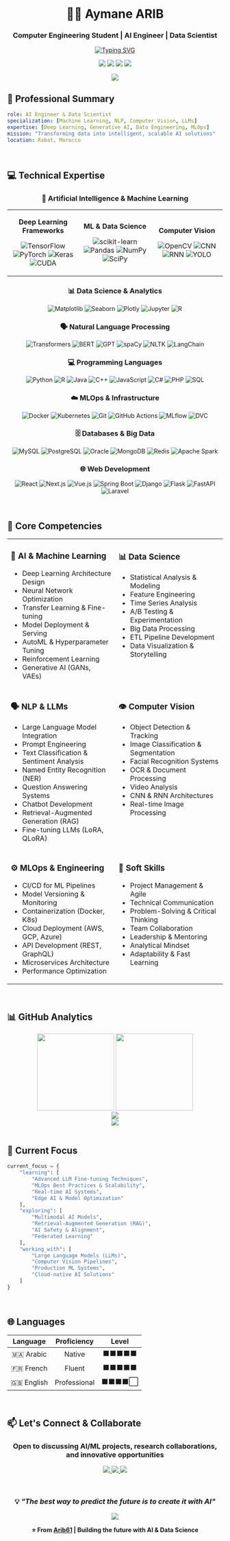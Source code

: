<div align="center">

# 👨‍💻 Aymane ARIB

### Computer Engineering Student | AI Engineer | Data Scientist

[![Typing SVG](https://readme-typing-svg.demolab.com?font=Fira+Code&weight=600&size=22&duration=3000&pause=1000&color=6C63FF&center=true&vCenter=true&width=600&lines=AI+Engineer+%26+Data+Scientist;Machine+Learning+%26+Deep+Learning+Expert;NLP+%26+Computer+Vision+Specialist;LLM+Integration+%26+Fine-tuning)](https://git.io/typing-svg)

<p align="center">
  <a href="https://linkedin.com/in/arib-aymane"><img src="https://img.shields.io/badge/-LinkedIn-0077B5?style=flat-square&logo=Linkedin&logoColor=white"/></a>
  <a href="mailto:aribaymane61@gmail.com"><img src="https://img.shields.io/badge/-Email-D14836?style=flat-square&logo=Gmail&logoColor=white"/></a>
  <a href="https://github.com/Arib61"><img src="https://img.shields.io/badge/-GitHub-181717?style=flat-square&logo=GitHub&logoColor=white"/></a>
  <img src="https://komarev.com/ghpvc/?username=Arib61&color=6C63FF&style=flat-square"/>
</p>

<img src="https://user-images.githubusercontent.com/73097560/115834477-dbab4500-a447-11eb-908a-139a6edaec5c.gif">

</div>

## 🎯 Professional Summary

```yaml
role: AI Engineer & Data Scientist
specialization: [Machine Learning, NLP, Computer Vision, LLMs]
expertise: [Deep Learning, Generative AI, Data Engineering, MLOps]
mission: "Transforming data into intelligent, scalable AI solutions"
location: Rabat, Morocco
```

<br>

## 💻 Technical Expertise

<div align="center">

### 🤖 Artificial Intelligence & Machine Learning

<table>
<tr>
<td align="center" width="33%">

**Deep Learning Frameworks**

![TensorFlow](https://img.shields.io/badge/TensorFlow-FF6F00?style=for-the-badge&logo=tensorflow&logoColor=white)
![PyTorch](https://img.shields.io/badge/PyTorch-EE4C2C?style=for-the-badge&logo=pytorch&logoColor=white)
![Keras](https://img.shields.io/badge/Keras-D00000?style=for-the-badge&logo=keras&logoColor=white)
![CUDA](https://img.shields.io/badge/CUDA-76B900?style=for-the-badge&logo=nvidia&logoColor=white)

</td>
<td align="center" width="33%">

**ML & Data Science**

![scikit-learn](https://img.shields.io/badge/scikit--learn-F7931E?style=for-the-badge&logo=scikit-learn&logoColor=white)
![Pandas](https://img.shields.io/badge/Pandas-150458?style=for-the-badge&logo=pandas&logoColor=white)
![NumPy](https://img.shields.io/badge/NumPy-013243?style=for-the-badge&logo=numpy&logoColor=white)
![SciPy](https://img.shields.io/badge/SciPy-8CAAE6?style=for-the-badge&logo=scipy&logoColor=white)

</td>
<td align="center" width="33%">

**Computer Vision**

![OpenCV](https://img.shields.io/badge/OpenCV-5C3EE8?style=for-the-badge&logo=opencv&logoColor=white)
![CNN](https://img.shields.io/badge/CNN-FF6F61?style=for-the-badge&logo=tensorflow&logoColor=white)
![RNN](https://img.shields.io/badge/RNN-4B8BBE?style=for-the-badge&logo=pytorch&logoColor=white)
![YOLO](https://img.shields.io/badge/YOLO-00FFFF?style=for-the-badge&logo=yolo&logoColor=black)

</td>
</tr>
</table>

### 📊 Data Science & Analytics

![Matplotlib](https://img.shields.io/badge/Matplotlib-11557c?style=for-the-badge&logo=python&logoColor=white)
![Seaborn](https://img.shields.io/badge/Seaborn-3776AB?style=for-the-badge&logo=python&logoColor=white)
![Plotly](https://img.shields.io/badge/Plotly-3F4F75?style=for-the-badge&logo=plotly&logoColor=white)
![Jupyter](https://img.shields.io/badge/Jupyter-F37626?style=for-the-badge&logo=jupyter&logoColor=white)
![R](https://img.shields.io/badge/R-276DC3?style=for-the-badge&logo=r&logoColor=white)

### 🗣️ Natural Language Processing

![Transformers](https://img.shields.io/badge/🤗_Transformers-FFD21E?style=for-the-badge)
![BERT](https://img.shields.io/badge/BERT-4285F4?style=for-the-badge&logo=google&logoColor=white)
![GPT](https://img.shields.io/badge/GPT-412991?style=for-the-badge&logo=openai&logoColor=white)
![spaCy](https://img.shields.io/badge/spaCy-09A3D5?style=for-the-badge&logo=spacy&logoColor=white)
![NLTK](https://img.shields.io/badge/NLTK-154f3c?style=for-the-badge&logo=python&logoColor=white)
![LangChain](https://img.shields.io/badge/LangChain-121212?style=for-the-badge&logo=chainlink&logoColor=white)

### 💻 Programming Languages

![Python](https://img.shields.io/badge/Python-3776AB?style=for-the-badge&logo=python&logoColor=white)
![R](https://img.shields.io/badge/R-276DC3?style=for-the-badge&logo=r&logoColor=white)
![Java](https://img.shields.io/badge/Java-ED8B00?style=for-the-badge&logo=openjdk&logoColor=white)
![C++](https://img.shields.io/badge/C++-00599C?style=for-the-badge&logo=c%2B%2B&logoColor=white)
![JavaScript](https://img.shields.io/badge/JavaScript-F7DF1E?style=for-the-badge&logo=javascript&logoColor=black)
![C#](https://img.shields.io/badge/C%23-239120?style=for-the-badge&logo=c-sharp&logoColor=white)
![PHP](https://img.shields.io/badge/PHP-777BB4?style=for-the-badge&logo=php&logoColor=white)
![SQL](https://img.shields.io/badge/SQL-4479A1?style=for-the-badge&logo=mysql&logoColor=white)

### ☁️ MLOps & Infrastructure

![Docker](https://img.shields.io/badge/Docker-2496ED?style=for-the-badge&logo=docker&logoColor=white)
![Kubernetes](https://img.shields.io/badge/Kubernetes-326CE5?style=for-the-badge&logo=kubernetes&logoColor=white)
![Git](https://img.shields.io/badge/Git-F05032?style=for-the-badge&logo=git&logoColor=white)
![GitHub Actions](https://img.shields.io/badge/GitHub_Actions-2088FF?style=for-the-badge&logo=github-actions&logoColor=white)
![MLflow](https://img.shields.io/badge/MLflow-0194E2?style=for-the-badge&logo=mlflow&logoColor=white)
![DVC](https://img.shields.io/badge/DVC-13ADC7?style=for-the-badge&logo=dvc&logoColor=white)

### 🗄️ Databases & Big Data

![MySQL](https://img.shields.io/badge/MySQL-4479A1?style=for-the-badge&logo=mysql&logoColor=white)
![PostgreSQL](https://img.shields.io/badge/PostgreSQL-316192?style=for-the-badge&logo=postgresql&logoColor=white)
![Oracle](https://img.shields.io/badge/Oracle-F80000?style=for-the-badge&logo=oracle&logoColor=white)
![MongoDB](https://img.shields.io/badge/MongoDB-47A248?style=for-the-badge&logo=mongodb&logoColor=white)
![Redis](https://img.shields.io/badge/Redis-DC382D?style=for-the-badge&logo=redis&logoColor=white)
![Apache Spark](https://img.shields.io/badge/Apache_Spark-E25A1C?style=for-the-badge&logo=apachespark&logoColor=white)

### 🌐 Web Development

![React](https://img.shields.io/badge/React-20232A?style=for-the-badge&logo=react&logoColor=61DAFB)
![Next.js](https://img.shields.io/badge/Next.js-000000?style=for-the-badge&logo=nextdotjs&logoColor=white)
![Vue.js](https://img.shields.io/badge/Vue.js-35495E?style=for-the-badge&logo=vuedotjs&logoColor=4FC08D)
![Spring Boot](https://img.shields.io/badge/Spring_Boot-6DB33F?style=for-the-badge&logo=spring-boot&logoColor=white)
![Django](https://img.shields.io/badge/Django-092E20?style=for-the-badge&logo=django&logoColor=white)
![Flask](https://img.shields.io/badge/Flask-000000?style=for-the-badge&logo=flask&logoColor=white)
![FastAPI](https://img.shields.io/badge/FastAPI-009688?style=for-the-badge&logo=fastapi&logoColor=white)
![Laravel](https://img.shields.io/badge/Laravel-FF2D20?style=for-the-badge&logo=laravel&logoColor=white)

</div>

<br>

## 🎯 Core Competencies

<div align="center">

<table>
<tr>
<td width="50%" valign="top">

### 🤖 AI & Machine Learning
- Deep Learning Architecture Design
- Neural Network Optimization
- Transfer Learning & Fine-tuning
- Model Deployment & Serving
- AutoML & Hyperparameter Tuning
- Reinforcement Learning
- Generative AI (GANs, VAEs)

</td>
<td width="50%" valign="top">

### 📊 Data Science
- Statistical Analysis & Modeling
- Feature Engineering
- Time Series Analysis
- A/B Testing & Experimentation
- Big Data Processing
- ETL Pipeline Development
- Data Visualization & Storytelling

</td>
</tr>
<tr>
<td width="50%" valign="top">

### 🗣️ NLP & LLMs
- Large Language Model Integration
- Prompt Engineering
- Text Classification & Sentiment Analysis
- Named Entity Recognition (NER)
- Question Answering Systems
- Chatbot Development
- Retrieval-Augmented Generation (RAG)
- Fine-tuning LLMs (LoRA, QLoRA)

</td>
<td width="50%" valign="top">

### 👁️ Computer Vision
- Object Detection & Tracking
- Image Classification & Segmentation
- Facial Recognition Systems
- OCR & Document Processing
- Video Analysis
- CNN & RNN Architectures
- Real-time Image Processing

</td>
</tr>
<tr>
<td width="50%" valign="top">

### ⚙️ MLOps & Engineering
- CI/CD for ML Pipelines
- Model Versioning & Monitoring
- Containerization (Docker, K8s)
- Cloud Deployment (AWS, GCP, Azure)
- API Development (REST, GraphQL)
- Microservices Architecture
- Performance Optimization

</td>
<td width="50%" valign="top">

### 💼 Soft Skills
- Project Management & Agile
- Technical Communication
- Problem-Solving & Critical Thinking
- Team Collaboration
- Leadership & Mentoring
- Analytical Mindset
- Adaptability & Fast Learning

</td>
</tr>
</table>

</div>

<br>

## 📊 GitHub Analytics

<div align="center">
  <img height="180em" src="https://github-readme-stats.vercel.app/api?username=Arib61&show_icons=true&theme=tokyonight&include_all_commits=true&count_private=true&hide_border=true&bg_color=0D1117&title_color=6C63FF&icon_color=6C63FF&text_color=C9D1D9"/>
  <img height="180em" src="https://github-readme-stats.vercel.app/api/top-langs/?username=Arib61&layout=compact&langs_count=8&theme=tokyonight&hide_border=true&bg_color=0D1117&title_color=6C63FF&text_color=C9D1D9"/>
</div>

<div align="center">
  <img src="https://github-readme-streak-stats.herokuapp.com/?user=Arib61&theme=tokyonight&hide_border=true&background=0D1117&stroke=6C63FF&ring=6C63FF&fire=FF6B6B&currStreakLabel=C9D1D9"/>
</div>

<div align="center">
  <img src="https://github-readme-activity-graph.vercel.app/graph?username=Arib61&custom_title=Contribution%20Graph&bg_color=0D1117&color=6C63FF&line=6C63FF&point=C9D1D9&area_color=6C63FF&area=true&hide_border=true"/>
</div>

<br>

## 🚀 Current Focus

```python
current_focus = {
    "learning": [
        "Advanced LLM Fine-tuning Techniques",
        "MLOps Best Practices & Scalability",
        "Real-time AI Systems",
        "Edge AI & Model Optimization"
    ],
    "exploring": [
        "Multimodal AI Models",
        "Retrieval-Augmented Generation (RAG)",
        "AI Safety & Alignment",
        "Federated Learning"
    ],
    "working_with": [
        "Large Language Models (LLMs)",
        "Computer Vision Pipelines",
        "Production ML Systems",
        "Cloud-native AI Solutions"
    ]
}
```

<br>

## 🌐 Languages

<div align="center">

| Language | Proficiency | Level |
|:---:|:---:|:---:|
| 🇲🇦 Arabic | Native | ⬛⬛⬛⬛⬛ |
| 🇫🇷 French | Fluent | ⬛⬛⬛⬛⬛ |
| 🇬🇧 English | Professional | ⬛⬛⬛⬛⬜ |

</div>

<br>

## 📫 Let's Connect & Collaborate

<div align="center">

### Open to discussing AI/ML projects, research collaborations, and innovative opportunities

<p>
  <a href="https://linkedin.com/in/arib-aymane">
    <img src="https://img.shields.io/badge/LinkedIn-Connect%20with%20me-0077B5?style=for-the-badge&logo=linkedin&logoColor=white"/>
  </a>
  <a href="mailto:aribaymane61@gmail.com">
    <img src="https://img.shields.io/badge/Email-Let's%20talk-D14836?style=for-the-badge&logo=gmail&logoColor=white"/>
  </a>
  <a href="https://github.com/Arib61">
    <img src="https://img.shields.io/badge/GitHub-Follow%20me-181717?style=for-the-badge&logo=github&logoColor=white"/>
  </a>
</p>

<br>

### 💡 *"The best way to predict the future is to create it with AI"*

<img src="https://user-images.githubusercontent.com/73097560/115834477-dbab4500-a447-11eb-908a-139a6edaec5c.gif">

**⭐ From [Arib61](https://github.com/Arib61) | Building the future with AI & Data Science**

</div>

